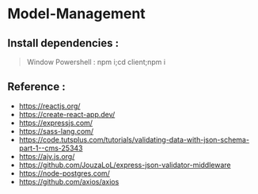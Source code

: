 # Model-Management

## Install dependencies :
> Window Powershell : 
> npm i;cd client;npm i

## Reference :
* https://reactjs.org/
* https://create-react-app.dev/
* https://expressjs.com/
* https://sass-lang.com/
* https://code.tutsplus.com/tutorials/validating-data-with-json-schema-part-1--cms-25343
* https://ajv.js.org/
* https://github.com/JouzaLoL/express-json-validator-middleware
* https://node-postgres.com/
* https://github.com/axios/axios
